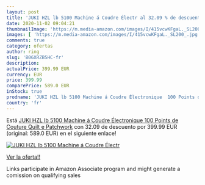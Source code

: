 ```yaml
---
layout: post
title: 'JUKI HZL lb 5100 Machine á Coudre Électr al 32.09 % de descuento'
date: 2020-11-02 09:04:21
thumbnailImage: 'https://m.media-amazon.com/images/I/415vcwKFgaL._SL200_.jpg'
images: [ 'https://m.media-amazon.com/images/I/415vcwKFgaL._SL200_.jpg' ]
comments: true
category: ofertas
author: ring
slug: 'B06XRZB5HC-fr'
description:
actualPrice: 399.99 EUR
currency: EUR
price: 399.99
comparePrice: 589.0 EUR
inStock: true
prodname: 'JUKI HZL lb 5100 Machine á Coudre Électronique  100 Points de Couture  Quilt e Patchwork'
country: 'fr'
---
```


Está [JUKI HZL lb 5100 Machine á Coudre Électronique  100 Points de Couture  Quilt e Patchwork](https://www.amazon.fr/dp/B06XRZB5HC/?tag=tolees0d-21) con 32.09 de descuento por 399.99 EUR (original: 589.0 EUR) en el siguiente enlace!

[![JUKI HZL lb 5100 Machine á Coudre Électr](https://m.media-amazon.com/images/I/415vcwKFgaL._SL200_.jpg)](https://www.amazon.fr/dp/B06XRZB5HC/?tag=tolees0d-21)

[Ver la oferta!!](https://www.amazon.fr/dp/B06XRZB5HC/?tag=tolees0d-21)

Links participate in Amazon Associate program and might generate a comission on qualifying sales


